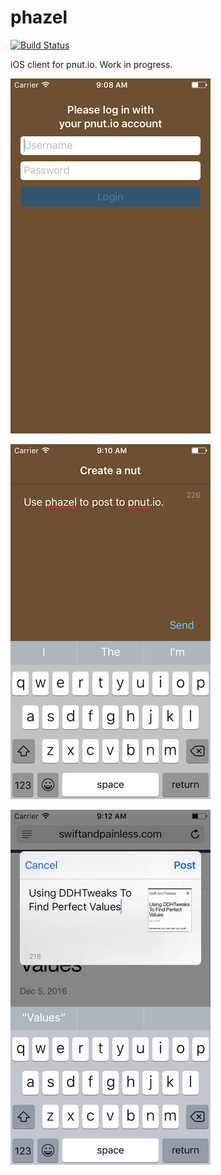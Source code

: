 # phazel

[![Build Status](https://travis-ci.org/dasdom/phazel.svg?branch=master)](https://travis-ci.org/dasdom/phazel)

iOS client for pnut.io. Work in progress.

![](https://raw.githubusercontent.com/dasdom/phazel/master/screenshots/Simulator%20Screen%20Shot%2025%20Feb%202017%2C%2009.08.50.png)

![](https://raw.githubusercontent.com/dasdom/phazel/master/screenshots/Simulator%20Screen%20Shot%2025%20Feb%202017%2C%2009.10.10.png)

![](https://raw.githubusercontent.com/dasdom/phazel/master/screenshots/Simulator%20Screen%20Shot%2025%20Feb%202017%2C%2009.12.38.png)
